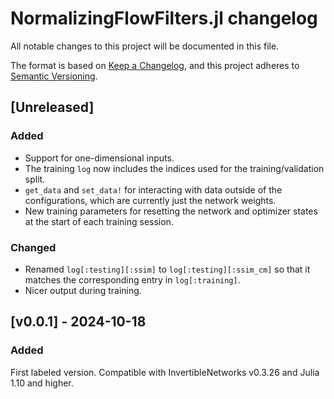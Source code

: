 # NormalizingFlowFilters.jl changelog

All notable changes to this project will be documented in this file.

The format is based on [Keep a Changelog](https://keepachangelog.com/en/1.0.0/),
and this project adheres to [Semantic Versioning](https://semver.org/spec/v2.0.0.html).

## [Unreleased]

### Added

- Support for one-dimensional inputs.
- The training `log` now includes the indices used for the training/validation split.
- `get_data` and `set_data!` for interacting with data outside of the configurations,
  which are currently just the network weights.
- New training parameters for resetting the network and optimizer states at the start
  of each training session.

### Changed

- Renamed `log[:testing][:ssim]` to `log[:testing][:ssim_cm]` so that it matches the
  corresponding entry in `log[:training]`. 
- Nicer output during training.

## [v0.0.1] - 2024-10-18

### Added

First labeled version. Compatible with InvertibleNetworks v0.3.26 and Julia 1.10 and higher.